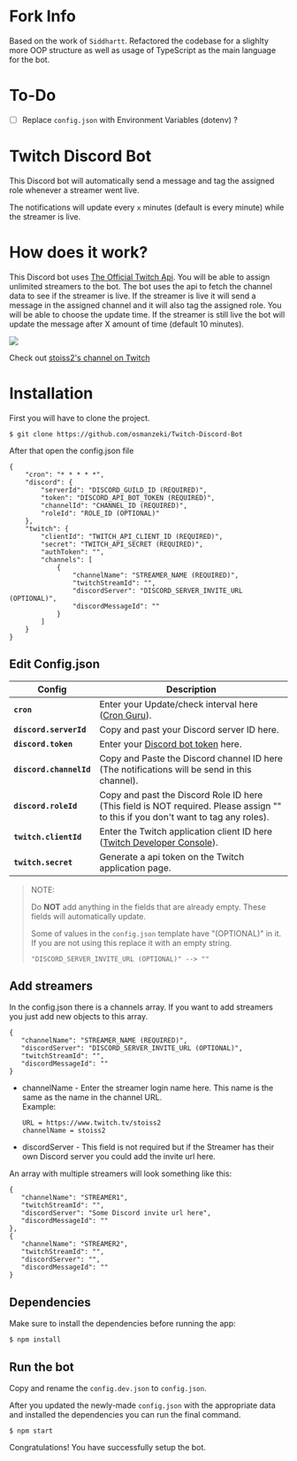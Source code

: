 # Fork Info

Based on the work of `Siddhartt`. Refactored the codebase for a slighlty more OOP structure as well as usage of TypeScript as the main language for the bot.

# To-Do

- [ ] Replace `config.json` with Environment Variables (dotenv) ?

# Twitch Discord Bot

This Discord bot will automatically send a message and tag the assigned role whenever a streamer went live.

The notifications will update every `x` minutes (default is every minute) while the streamer is live.

# How does it work?

This Discord bot uses [The Official Twitch Api](https://dev.twitch.tv/docs/api/). You will be able to assign unlimited streamers to the bot. The bot uses the api to fetch the channel data to see if the streamer is live. If the streamer is live it will send a message in the assigned channel and it will also tag the assigned role. You will be able to choose the update time. If the streamer is still live the bot will update the message after X amount of time (default 10 minutes).

<img src="https://cdn.discordapp.com/attachments/738800765023551660/821513567265226803/unknown.png" />

Check out [stoiss2's channel on Twitch](https://www.twitch.tv/stoiss2)

# Installation

First you will have to clone the project.

```console
$ git clone https://github.com/osmanzeki/Twitch-Discord-Bot
```

After that open the config.json file

```console
{
    "cron": "* * * * *",
    "discord": {
        "serverId": "DISCORD_GUILD_ID (REQUIRED)",
        "token": "DISCORD_API_BOT_TOKEN (REQUIRED)",
        "channelId": "CHANNEL_ID (REQUIRED)",
        "roleId": "ROLE_ID (OPTIONAL)"
    },
    "twitch": {
        "clientId": "TWITCH_API_CLIENT_ID (REQUIRED)",
        "secret": "TWITCH_API_SECRET (REQUIRED)",
        "authToken": "",
        "channels": [
            {
                "channelName": "STREAMER_NAME (REQUIRED)",
                "twitchStreamId": "",
                "discordServer": "DISCORD_SERVER_INVITE_URL (OPTIONAL)",
                "discordMessageId": ""
            }
        ]
    }
}
```

## Edit Config.json

| Config                  | Description                                                                                                                       |
| ----------------------- | --------------------------------------------------------------------------------------------------------------------------------- |
| **`cron`**              | Enter your Update/check interval here ([Cron Guru](https://crontab.guru/)).                                                       |
| **`discord.serverId`**  | Copy and past your Discord server ID here.                                                                                        |
| **`discord.token`**     | Enter your [Discord bot token](https://discord.com/developers/applications) here.                                                 |
| **`discord.channelId`** | Copy and Paste the Discord channel ID here (The notifications will be send in this channel).                                      |
| **`discord.roleId`**    | Copy and past the Discord Role ID here (This field is NOT required. Please assign "" to this if you don't want to tag any roles). |
| **`twitch.clientId`**   | Enter the Twitch application client ID here ([Twitch Developer Console](https://dev.twitch.tv/console/apps)).                     |
| **`twitch.secret`**     | Generate a api token on the Twitch application page.                                                                              |

> NOTE:
>
> Do **NOT** add anything in the fields that are already empty. These fields will automatically update.
>
> Some of values in the `config.json` template have "(OPTIONAL)" in it. If you are not using this replace it with an empty string.
>
> `"DISCORD_SERVER_INVITE_URL (OPTIONAL)" --> ""`

## Add streamers

In the config.json there is a channels array. If you want to add streamers you just add new objects to this array.

```console
{
   "channelName": "STREAMER_NAME (REQUIRED)",
   "discordServer": "DISCORD_SERVER_INVITE_URL (OPTIONAL)",
   "twitchStreamId": "",
   "discordMessageId": ""
}
```

-   channelName - Enter the streamer login name here. This name is the same as the name in the channel URL.  
    Example:
    ```
    URL = https://www.twitch.tv/stoiss2
    channelName = stoiss2
    ```
-   discordServer - This field is not required but if the Streamer has their own Discord server you could add the invite url here.

An array with multiple streamers will look something like this:

```console
{
   "channelName": "STREAMER1",
   "twitchStreamId": "",
   "discordServer": "Some Discord invite url here",
   "discordMessageId": ""
},
{
   "channelName": "STREAMER2",
   "twitchStreamId": "",
   "discordServer": "",
   "discordMessageId": ""
}
```

## Dependencies

Make sure to install the dependencies before running the app:

```console
$ npm install
```

## Run the bot

Copy and rename the `config.dev.json` to `config.json`.

After you updated the newly-made `config.json` with the appropriate data and installed the dependencies you can run the final command.

```console
$ npm start
```

Congratulations! You have successfully setup the bot.
